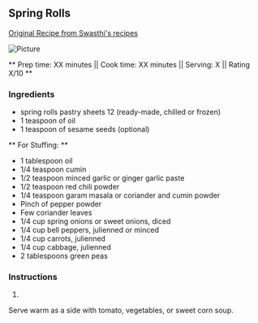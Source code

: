 ## Spring Rolls

[Original Recipe from Swasthi's recipes](https://www.indianhealthyrecipes.com/baked-vegetable-spring-rolls-recipe-crusty-oven-baked-vegetable-spring-rolls/)

![Picture](../img/Link_to_picture)

** Prep time: XX minutes || Cook time: XX minutes || Serving: X || Rating X/10 **

### Ingredients

- spring rolls pastry sheets 12 (ready-made, chilled or frozen)
- 1 teaspoon of oil
- 1 teaspoon of sesame seeds (optional)

** For Stuffing: **

- 1 tablespoon oil 
- 1/4 teaspoon cumin
- 1/2 teaspoon minced garlic or ginger garlic paste
- 1/2 teaspoon red chili powder
- 1/4 teaspoon garam masala or coriander and cumin powder
- Pinch of pepper powder
- Few coriander leaves
- 1/4 cup spring onions or sweet onions, diced
- 1/4 cup bell peppers, julienned or minced
- 1/4 cup carrots, julienned
- 1/4 cup cabbage, julienned
- 2 tablespoons green peas

### Instructions

1. 

Serve warm as a side with tomato, vegetables, or sweet corn soup. 
